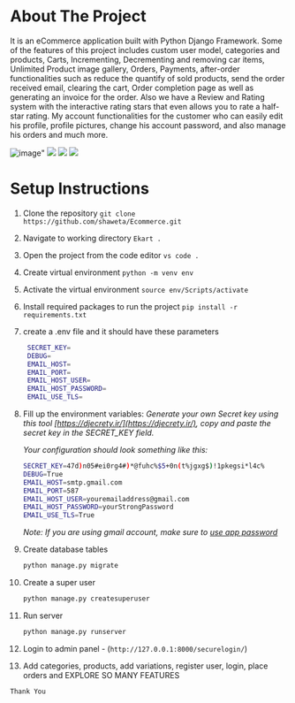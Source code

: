 

# About The Project
It is an eCommerce application built with Python Django Framework. Some of the features of this project includes custom user model, categories and products, Carts, Incrementing, Decrementing and removing car items, Unlimited Product image gallery, Orders, Payments, after-order functionalities such as reduce the quantify of sold products, send the order received email, clearing the cart, Order completion page as well as generating an invoice for the order. Also we have a Review and Rating system with the interactive rating stars that even allows you to rate a half-star rating. My account functionalities for the customer who can easily edit his profile, profile pictures, change his account password, and also manage his orders and much more.


![image](https://github.com/shaweta/Ecommerce/assets/17871651/66c73706-c680-4993-93bb-d5b6edb9ce99)"
<img src="![image](https://github.com/shaweta/Ecommerce/assets/17871651/4c2b54ae-b014-4b7f-a141-634c176ccd00)">
<img src="![image](https://github.com/shaweta/Ecommerce/assets/17871651/f3bdf6a5-f311-4960-a2aa-e03b041fd26b)">
<img src="![image](https://github.com/shaweta/Ecommerce/assets/17871651/32b8a5f6-7927-412a-ab53-c829610aed27)">

# Setup Instructions

1. Clone the repository `git clone https://github.com/shaweta/Ecommerce.git`
2. Navigate to working directory `Ekart . `
3. Open the project from the code editor `vs code .` 
4. Create virtual environment `python -m venv env`
5. Activate the virtual environment `source env/Scripts/activate`
6. Install required packages to run the project `pip install -r requirements.txt`
7. create a .env file and it should have these parameters
   ```sh
    SECRET_KEY=
    DEBUG=
    EMAIL_HOST=
    EMAIL_PORT=
    EMAIL_HOST_USER=
    EMAIL_HOST_PASSWORD=
    EMAIL_USE_TLS=
    ```
8. Fill up the environment variables:
    _Generate your own Secret key using this tool [https://djecrety.ir/](https://djecrety.ir/), copy and paste the secret key in the SECRET_KEY field._

    _Your configuration should look something like this:_
    ```sh
    SECRET_KEY=47d)n05#ei0rg4#)*@fuhc%$5+0n(t%jgxg$)!1pkegsi*l4c%
    DEBUG=True
    EMAIL_HOST=smtp.gmail.com
    EMAIL_PORT=587
    EMAIL_HOST_USER=youremailaddress@gmail.com
    EMAIL_HOST_PASSWORD=yourStrongPassword
    EMAIL_USE_TLS=True
    ```
    _Note: If you are using gmail account, make sure to [use app password](https://support.google.com/accounts/answer/185833)_
10. Create database tables
    ```sh
    python manage.py migrate
    ```
11. Create a super user
    ```sh
    python manage.py createsuperuser
    ```
12. Run server
    ```sh
    python manage.py runserver
    ```
13. Login to admin panel - (`http://127.0.0.1:8000/securelogin/`)
14. Add categories, products, add variations, register user, login, place orders and EXPLORE SO MANY FEATURES

` Thank You `


